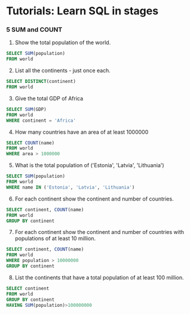 # Tutorials: Learn SQL in stages
### 5 SUM and COUNT

1. Show the total population of the world.
```sql
SELECT SUM(population) 
FROM world
```

2. List all the continents - just once each.
```sql
SELECT DISTINCT(continent) 
FROM world
```

3. Give the total GDP of Africa
```sql
SELECT SUM(GDP) 
FROM world 
WHERE continent = 'Africa'
```

4. How many countries have an area of at least 1000000
```sql
SELECT COUNT(name) 
FROM world 
WHERE area > 1000000
```

5. What is the total population of ('Estonia', 'Latvia', 'Lithuania')
```sql
SELECT SUM(population) 
FROM world 
WHERE name IN ('Estonia', 'Latvia', 'Lithuania')
```

6. For each continent show the continent and number of countries.
```sql
SELECT continent, COUNT(name) 
FROM world
GROUP BY continent
```

7. For each continent show the continent and number of countries with populations of at least 10 million.
```sql
SELECT continent, COUNT(name)
FROM world
WHERE population > 10000000
GROUP BY continent
```

8. List the continents that have a total population of at least 100 million.
```sql
SELECT continent
FROM world
GROUP BY continent
HAVING SUM(population)>100000000
```

